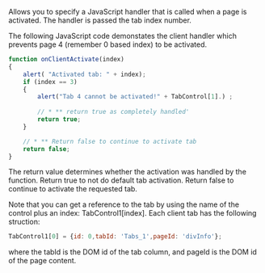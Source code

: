 ﻿Allows you to specify a JavaScript handler that is called when a page is activated. The handler is passed the tab index number.

The following JavaScript code demonstates the client handler which prevents page 4 (remember 0 based index) to be activated.

```javascript
function onClientActivate(index)
{
    alert( "Activated tab: " + index);
    if (index == 3)
    {
        alert("Tab 4 cannot be activated!" + TabControl[1].) ;
  
        // * ** return true as completely handled'
        return true;
    }

    // * ** Return false to continue to activate tab        
    return false;    
}
```

The return value determines whether the activation was handled by the function. Return true to not do default tab activation. Return false to continue to activate the requested tab.

Note that you can get a reference to the tab by using the name of the control plus an index: TabControl1[index]. Each client tab has the following struction:

```javascript
TabControl1[0] = {id: 0,tabId: 'Tabs_1',pageId: 'divInfo'};
```

where the tabId is the DOM id of the tab column, and pageId is the DOM id of the page content.